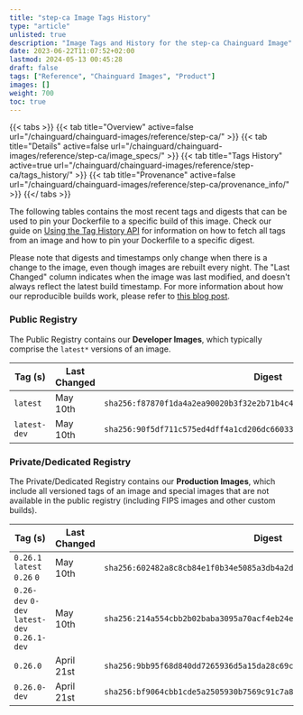 ```yaml
---
title: "step-ca Image Tags History"
type: "article"
unlisted: true
description: "Image Tags and History for the step-ca Chainguard Image"
date: 2023-06-22T11:07:52+02:00
lastmod: 2024-05-13 00:45:28
draft: false
tags: ["Reference", "Chainguard Images", "Product"]
images: []
weight: 700
toc: true
---
```


{{< tabs >}}
{{< tab title="Overview" active=false url="/chainguard/chainguard-images/reference/step-ca/" >}}
{{< tab title="Details" active=false url="/chainguard/chainguard-images/reference/step-ca/image_specs/" >}}
{{< tab title="Tags History" active=true url="/chainguard/chainguard-images/reference/step-ca/tags_history/" >}}
{{< tab title="Provenance" active=false url="/chainguard/chainguard-images/reference/step-ca/provenance_info/" >}}
{{</ tabs >}}

The following tables contains the most recent tags and digests that can be used to pin your Dockerfile to a specific build of this image. Check our guide on [Using the Tag History API](/chainguard/chainguard-images/using-the-tag-history-api/) for information on how to fetch all tags from an image and how to pin your Dockerfile to a specific digest.

Please note that digests and timestamps only change when there is a change to the image, even though images are rebuilt every night. The "Last Changed" column indicates when the image was last modified, and doesn't always reflect the latest build timestamp. For more information about how our reproducible builds work, please refer to [this blog post](https://www.chainguard.dev/unchained/reproducing-chainguards-reproducible-image-builds).

### Public Registry
The Public Registry contains our **Developer Images**, which typically comprise the `latest*` versions of an image.

| Tag (s)       | Last Changed | Digest                                                                    |
|---------------|--------------|---------------------------------------------------------------------------|
|  `latest`     | May 10th     | `sha256:f87870f1da4a2ea90020b3f32e2b71b4c4ffc6e7c12b2be1059a5b1de5b842ae` |
|  `latest-dev` | May 10th     | `sha256:90f5df711c575ed4dff4a1cd206dc66033823bb5bf4f2d26a9e21e84d9a21811` |


### Private/Dedicated Registry
The Private/Dedicated Registry contains our **Production Images**, which include all versioned tags of an image and special images that are not available in the public registry (including FIPS images and other custom builds).

| Tag (s)                                       | Last Changed | Digest                                                                    |
|-----------------------------------------------|--------------|---------------------------------------------------------------------------|
|  `0.26.1` `latest` `0.26` `0`                 | May 10th     | `sha256:602482a8c8cb84e1f0b34e5085a3db4a2d8c8d7ccd83549fa3806be95c65b571` |
|  `0.26-dev` `0-dev` `latest-dev` `0.26.1-dev` | May 10th     | `sha256:214a554cbb2b02baba3095a70acf4eb24e5b6e18d52fb3d147ed5c76d9a6a7cd` |
|  `0.26.0`                                     | April 21st   | `sha256:9bb95f68d840dd7265936d5a15da28c69cf2b850d5923ba1267f19f41cf6581c` |
|  `0.26.0-dev`                                 | April 21st   | `sha256:bf9064cbb1cde5a2505930b7569c91c7a8c7b21a09aceea8e732c7f1681d2024` |

